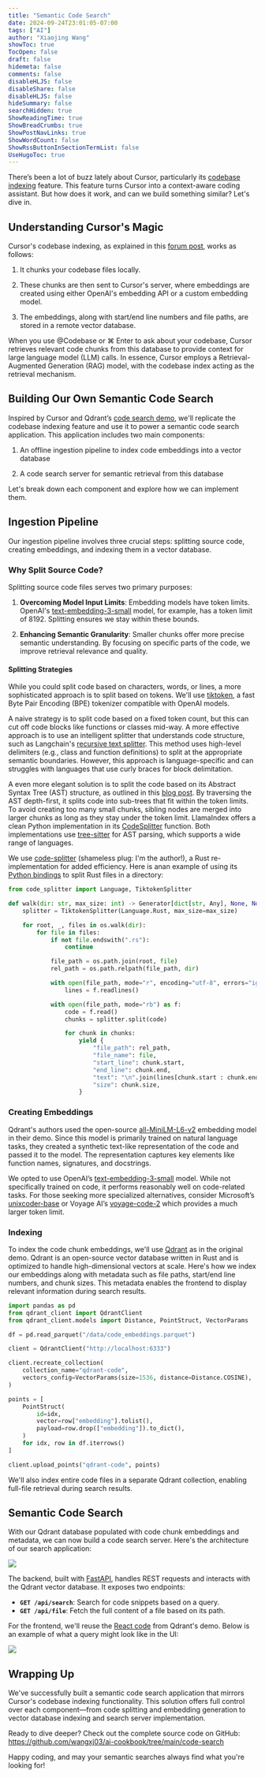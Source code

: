 ```yaml
---
title: "Semantic Code Search"
date: 2024-09-24T23:01:05-07:00
tags: ["AI"]
author: "Xiaojing Wang"
showToc: true
TocOpen: false
draft: false
hidemeta: false
comments: false
disableHLJS: false
disableShare: false
disableHLJS: false
hideSummary: false
searchHidden: true
ShowReadingTime: true
ShowBreadCrumbs: true
ShowPostNavLinks: true
ShowWordCount: false
ShowRssButtonInSectionTermList: false
UseHugoToc: true
---
```


There’s been a lot of buzz lately about Cursor, particularly its [codebase indexing](https://docs.cursor.com/context/codebase-indexing) feature. This feature turns Cursor into a context-aware coding assistant. But how does it work, and can we build something similar? Let's dive in.

## Understanding Cursor's Magic

Cursor's codebase indexing, as explained in this [forum post](https://forum.cursor.com/t/codebase-indexing/36), works as follows:

1. It chunks your codebase files locally.

1. These chunks are then sent to Cursor's server, where embeddings are created using either OpenAI's embedding API or a custom embedding model.

1. The embeddings, along with start/end line numbers and file paths, are stored in a remote vector database.

When you use @Codebase or ⌘ Enter to ask about your codebase, Cursor retrieves relevant code chunks from this database to provide context for large language model (LLM) calls. In essence, Cursor employs a Retrieval-Augmented Generation (RAG) model, with the codebase index acting as the retrieval mechanism.

## Building Our Own Semantic Code Search

Inspired by Cursor and Qdrant’s [code search demo](https://github.com/qdrant/demo-code-search/tree/master), we'll replicate the codebase indexing feature and use it to power a semantic code search application. This application includes two main components:

1. An offline ingestion pipeline to index code embeddings into a vector database

1. A code search server for semantic retrieval from this database

Let's break down each component and explore how we can implement them.

## Ingestion Pipeline

Our ingestion pipeline involves three crucial steps: splitting source code, creating embeddings, and indexing them in a vector database.

### Why Split Source Code?

Splitting source code files serves two primary purposes:

1. **Overcoming Model Input Limits**: Embedding models have token limits. OpenAI's [text-embedding-3-small](https://platform.openai.com/docs/guides/embeddings) model, for example, has a token limit of 8192. Splitting ensures we stay within these bounds.

2. **Enhancing Semantic Granularity**: Smaller chunks offer more precise semantic understanding. By focusing on specific parts of the code, we improve retrieval relevance and quality.

#### Splitting Strategies

While you could split code based on characters, words, or lines, a more sophisticated approach is to split based on tokens. We'll use [tiktoken](https://github.com/openai/tiktoken), a fast Byte Pair Encoding (BPE) tokenizer compatible with OpenAI models.

A naive strategy is to split code based on a fixed token count, but this can cut off code blocks like functions or classes mid-way. A more effective approach is to use an intelligent splitter that understands code structure, such as Langchain's [recursive text splitter](https://python.langchain.com/docs/how_to/recursive_text_splitter/). This method uses high-level delimiters (e.g., class and function definitions) to split at the appropriate semantic boundaries. However, this approach is language-specific and can struggles with languages that use curly braces for block delimitation.

A even more elegant solution is to split the code based on its Abstract Syntax Tree (AST) structure, as outlined in this [blog post](https://docs.sweep.dev/blogs/chunking-2m-files). By traversing the AST depth-first, it splits code into sub-trees that fit within the token limits. To avoid creating too many small chunks, sibling nodes are merged into larger chunks as long as they stay under the token limit. LlamaIndex offers a clean Python implementation in its [CodeSplitter](https://docs.llamaindex.ai/en/v0.10.19/api/llama_index.core.node_parser.CodeSplitter.html) function. Both implementations use [tree-sitter](https://crates.io/crates/tree-sitter) for AST parsing, which supports a wide range of languages.

We use [code-splitter](https://github.com/wangxj03/code-splitter) (shameless plug: I'm the author!), a Rust re-implementation for added efficiency. Here is anan example of using its [Python bindings](https://pypi.org/project/code-splitter/) to split Rust files in a directory:

```python
from code_splitter import Language, TiktokenSplitter

def walk(dir: str, max_size: int) -> Generator[dict[str, Any], None, None]:
    splitter = TiktokenSplitter(Language.Rust, max_size=max_size)

    for root, _, files in os.walk(dir):
        for file in files:
            if not file.endswith(".rs"):
                continue

            file_path = os.path.join(root, file)
            rel_path = os.path.relpath(file_path, dir)

            with open(file_path, mode="r", encoding="utf-8", errors="ignore") as f:
                lines = f.readlines()

            with open(file_path, mode="rb") as f:
                code = f.read()
                chunks = splitter.split(code)

                for chunk in chunks:
                    yield {
                        "file_path": rel_path,
                        "file_name": file,
                        "start_line": chunk.start,
                        "end_line": chunk.end,
                        "text": "\n".join(lines[chunk.start : chunk.end]),
                        "size": chunk.size,
                    }
```

### Creating Embeddings

Qdrant's authors used the open-source [all-MiniLM-L6-v2](https://huggingface.co/sentence-transformers/all-MiniLM-L6-v2) embedding model in their demo. Since this model is primarily trained on natural language tasks, they created a synthetic text-like representation of the code and passed it to the model. The representation captures key elements like function names, signatures, and docstrings.

We opted to use OpenAI’s [text-embedding-3-small](https://platform.openai.com/docs/guides/embeddings) model. While not specifically trained on code, it performs reasonably well on code-related tasks. For those seeking more specialized alternatives, consider Microsoft’s [unixcoder-base](https://huggingface.co/microsoft/unixcoder-base) or Voyage AI’s [voyage-code-2](https://blog.voyageai.com/2024/01/23/voyage-code-2-elevate-your-code-retrieval/) which provides a much larger token limit.

### Indexing

To index the code chunk embeddings, we'll use [Qdrant](https://github.com/qdrant/qdrant) as in the original demo. Qdrant is an open-source vector database written in Rust and is optimized to handle high-dimensional vectors at scale. Here's how we index our embeddings along with metadata such as file paths, start/end line numbers, and chunk sizes. This metadata enables the frontend to display relevant information during search results.

```python
import pandas as pd
from qdrant_client import QdrantClient
from qdrant_client.models import Distance, PointStruct, VectorParams

df = pd.read_parquet("/data/code_embeddings.parquet")

client = QdrantClient("http://localhost:6333")

client.recreate_collection(
    collection_name="qdrant-code",
    vectors_config=VectorParams(size=1536, distance=Distance.COSINE),
)

points = [
    PointStruct(
        id=idx,
        vector=row["embedding"].tolist(),
        payload=row.drop(["embedding"]).to_dict(),
    )
    for idx, row in df.iterrows()
]

client.upload_points("qdrant-code", points)
```

We'll also index entire code files in a separate Qdrant collection, enabling full-file retrieval during search results.

## Semantic Code Search

With our Qdrant database populated with code chunk embeddings and metadata, we can now build a code search server. Here's the architecture of our search application:

![](code_search_design.svg)

The backend, built with [FastAPI](https://github.com/fastapi/fastapi), handles REST requests and interacts with the Qdrant vector database. It exposes two endpoints:

- **`GET /api/search`**: Search for code snippets based on a query.
- **`GET /api/file`**: Fetch the full content of a file based on its path.

For the frontend, we'll reuse the [React code](https://github.com/qdrant/demo-code-search/blob/master/frontend) from Qdrant's demo. Below is an example of what a query might look like in the UI:

![](code_search_example.png)

## Wrapping Up

We've successfully built a semantic code search application that mirrors Cursor's codebase indexing functionality. This solution offers full control over each component—from code splitting and embedding generation to vector database indexing and search server implementation.

Ready to dive deeper? Check out the complete source code on GitHub:
https://github.com/wangxj03/ai-cookbook/tree/main/code-search

Happy coding, and may your semantic searches always find what you're looking for!
